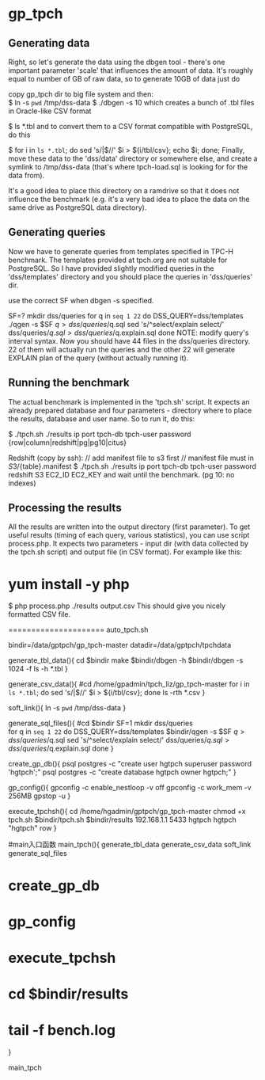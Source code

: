 # gp_tpch

<!--
ref[TPC-H PostgreSQL benchmark](https://github.com/digoal/gp_tpch)

## Preparing dbgen and qgen

First, download the TPC-H benchmark from http://tpc.org/tpch/default.asp and extract it to a directory

$ wget http://tpc.org/tpch/spec/tpch_2_14_3.tgz
$ mkdir tpch
$ tar -xzf tpch_2_14_3.tgz -C tpch

and then prepare the Makefile - create a copy from makefile.suite

$ cd tpch/dbgen
$ cp makefile.suite Makefile
$ nano Makefile

and modify it so that it contains this (around line 110)

CC=gcc
DATABASE=ORACLE
MACHINE=LINUX
WORKLOAD=TPCH
and compile it using make as usual. Now you should have dbgen and qgen tools that generate data and queries.

-->

## Generating data
Right, so let's generate the data using the dbgen tool - there's one important parameter 'scale' that influences the amount of data. It's roughly equal to number of GB of raw data, so to generate 10GB of data just do

copy gp_tpch dir to big file system and then:  
$ ln -s `pwd` /tmp/dss-data
$ ./dbgen -s 10
which creates a bunch of .tbl files in Oracle-like CSV format

$ ls *.tbl
and to convert them to a CSV format compatible with PostgreSQL, do this

$ for i in `ls *.tbl`; do sed 's/|$//' $i > ${i/tbl/csv}; echo $i; done;
Finally, move these data to the 'dss/data' directory or somewhere else, and create a symlink to /tmp/dss-data (that's where tpch-load.sql is looking for for the data from).

It's a good idea to place this directory on a ramdrive so that it does not influence the benchmark (e.g. it's a very bad idea to place the data on the same drive as PostgreSQL data directory).

## Generating queries
Now we have to generate queries from templates specified in TPC-H benchmark. The templates provided at tpch.org are not suitable for PostgreSQL. So I have provided slightly modified queries in the 'dss/templates' directory and you should place the queries in 'dss/queries' dir.

use the correct SF when dbgen -s specified.

SF=?
mkdir dss/queries
for q in `seq 1 22`
do
    DSS_QUERY=dss/templates ./qgen -s $SF $q > dss/queries/$q.sql
    sed 's/^select/explain select/' dss/queries/$q.sql > dss/queries/$q.explain.sql
done
   NOTE: modify query's interval syntax. Now you should have 44 files in the dss/queries directory. 22 of them will actually run the queries and the other 22 will generate EXPLAIN plan of the query (without actually running it).

## Running the benchmark
The actual benchmark is implemented in the 'tpch.sh' script. It expects an already prepared database and four parameters - directory where to place the results, database and user name. So to run it, do this:

$ ./tpch.sh ./results ip port tpch-db tpch-user password {row|column|redshift|pg|pg10|citus}

Redshift (copy by ssh):
// add manifest file to s3 first
// manifest file must in $S3/${table}.manifest
$ ./tpch.sh ./results ip port tpch-db tpch-user password redshift S3 EC2_ID EC2_KEY
and wait until the benchmark. (pg 10: no indexes)

## Processing the results
All the results are written into the output directory (first parameter). To get useful results (timing of each query, various statistics), you can use script process.php. It expects two parameters - input dir (with data collected by the tpch.sh script) and output file (in CSV format). For example like this:

# yum install -y php
$ php process.php ./results output.csv
This should give you nicely formatted CSV file.



=====================
auto_tpch.sh

bindir=/data/gptpch/gp_tpch-master
datadir=/data/gptpch/tpchdata

generate_tbl_data(){
	cd $bindir
	make
	$bindir/dbgen -h
	$bindir/dbgen -s 1024 -f
	ls -h *.tbl
}

generate_csv_data(){
	#cd /home/gpadmin/tpch_liz/gp_tpch-master
	for i in `ls *.tbl`; do sed 's/|$//' $i > ${i/tbl/csv}; done
	ls -rth *.csv
}

soft_link(){
	ln -s `pwd` /tmp/dss-data
}

generate_sql_files(){
	#cd $bindir 
	SF=1
	mkdir dss/queries	
	for q in `seq 1 22`
	do
		DSS_QUERY=dss/templates $bindir/qgen -s $SF $q > dss/queries/$q.sql
		sed 's/^select/explain select/' dss/queries/$q.sql > dss/queries/$q.explain.sql
	done
}

create_gp_db(){
	psql postgres -c "create user hgtpch superuser password 'hgtpch';"
	psql postgres -c "create database hgtpch owner hgtpch;"
}

gp_config(){
	gpconfig -c enable_nestloop -v off
	gpconfig -c work_mem -v 256MB
	gpstop -u
}

execute_tpchsh(){
	cd /home/hgadmin/gptpch/gp_tpch-master
	chmod +x tpch.sh
	$bindir/tpch.sh $bindir/results 192.168.1.1 5433 hgtpch hgtpch "hgtpch" row
}

#main入口函数
main_tpch(){
	generate_tbl_data
	generate_csv_data
	soft_link
	generate_sql_files
#	create_gp_db
#	gp_config
#	execute_tpchsh
#	cd $bindir/results
#	tail -f bench.log
}

main_tpch
